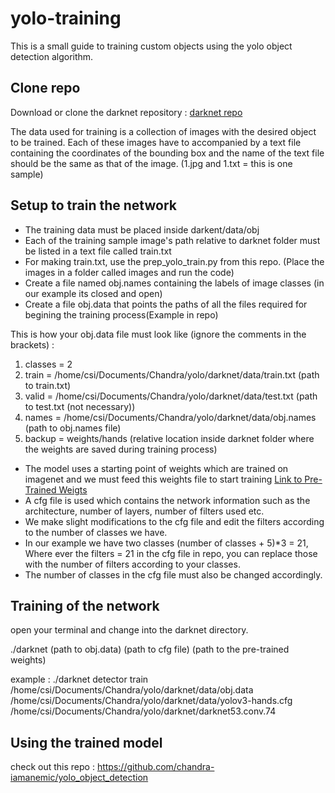 # yolo-training

This is a small guide to training custom objects using the yolo object detection algorithm.

## Clone repo

Download or clone the darknet repository : [darknet repo](https://github.com/pjreddie/darknet)

The data used for training is a collection of images with the desired object to be trained. 
Each of these images have to accompanied by a text file containing the coordinates of the bounding box and the name 
of the text file should be the same as that of the image. (1.jpg and 1.txt = this is one sample)

## Setup to train the network

  * The training data must be placed inside darkent/data/obj 
  * Each of the training sample image's path relative to darknet folder must be listed in a text file called train.txt
  * For making train.txt, use the prep_yolo_train.py from this repo. (Place the images in a folder called images and run the code)
  * Create a file named obj.names containing the labels of image classes (in our example its closed and open)
  * Create a file obj.data that points the paths of all the files required for begining the training process(Example in repo)
  
  This is how your obj.data file must look like (ignore the comments in the brackets) :
  1. classes = 2
  2. train = /home/csi/Documents/Chandra/yolo/darknet/data/train.txt (path to train.txt)
  3. valid = /home/csi/Documents/Chandra/yolo/darknet/data/test.txt  (path to test.txt (not necessary))
  4. names = /home/csi/Documents/Chandra/yolo/darknet/data/obj.names (path to obj.names file)
  5. backup = weights/hands  (relative location inside darknet folder where the weights are saved during training process)
  
  
  
  * The model uses a starting point of weights which are trained on imagenet and we must feed this weights file to start training
    [Link to Pre-Trained Weigts](https://pjreddie.com/media/files/darknet53.conv.74)
  * A cfg file is used which contains the network information such as the architecture, number of layers, number of filters used etc.
  * We make slight modifications to the cfg file and edit the filters according to the number of classes we have.
  * In our example we have two classes (number of classes + 5)*3 = 21, Where ever the filters = 21 in the cfg file in repo, you can replace those with the number of filters according to your classes.
  * The number of classes in the cfg file must also be changed accordingly.
  
## Training of the network

open your terminal and change into the darknet directory.

./darknet (path to obj.data) (path to cfg file) (path to the pre-trained weights)

example : 
./darknet detector train /home/csi/Documents/Chandra/yolo/darknet/data/obj.data /home/csi/Documents/Chandra/yolo/darknet/data/yolov3-hands.cfg /home/csi/Documents/Chandra/yolo/darknet/darknet53.conv.74

## Using the trained model
check out this repo : https://github.com/chandra-iamanemic/yolo_object_detection

